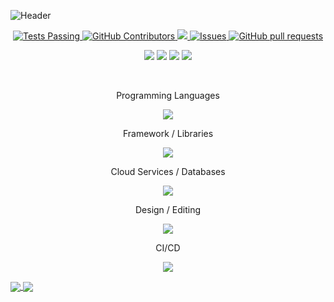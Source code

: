

![Header](https://user-images.githubusercontent.com/38530748/216719436-6c07c5b4-debe-4440-bf49-842867bdd205.gif)

<p align="center">
    <a href="https://github.com/anuraghazra/github-readme-stats/actions">
      <img alt="Tests Passing" src="https://github.com/anuraghazra/mayukhdeep12/workflows/Test/badge.svg" />
    </a>
    <a href="https://github.com/anuraghazra/github-readme-stats/graphs/contributors">
      <img alt="GitHub Contributors" src="https://img.shields.io/github/contributors/mayukhdeep12/github-readme-stats" />
    </a>
    <a href="https://codecov.io/gh/anuraghazra/github-readme-stats">
      <img src="https://codecov.io/gh/mayukhdeep12/github-readme-stats/branch/master/graph/badge.svg" />
    </a>
    <a href="https://github.com/anuraghazra/github-readme-stats/issues">
      <img alt="Issues" src="https://img.shields.io/github/issues/mayukhdeep12/github-readme-stats?color=0088ff" />
    </a>
    <a href="https://github.com/anuraghazra/github-readme-stats/pulls">
      <img alt="GitHub pull requests" src="https://img.shields.io/github/issues-pr/mayukhdeep12/github-readme-stats?color=0088ff" />
    </a>
  </p>

<p align="center">
  <img src="https://img.shields.io/badge/-LeetCode-FFA116?style=for-the-badge&logo=LeetCode&logoColor=black" />   
  <img src="https://img.shields.io/badge/LinkedIn-0077B5?style=for-the-badge&logo=linkedin&logoColor=white" /> 
  <img src="https://img.shields.io/badge/polywork-543DE0?style=for-the-badge&logo=polywork&logoColor=white" />   
  <img src="https://img.shields.io/badge/Twitter-1DA1F2?style=for-the-badge&logo=twitter&logoColor=white" /> 
</p>

<br>
<p align="center">
Programming Languages
</p>
<p align="center">
  <a href="https://skillicons.dev">
    <img src="https://skillicons.dev/icons?i=py,js,java,dart,c,cpp" />
  </a>
</p>

<p align="center">
Framework / Libraries
</p>
<p align="center">
  <a href="https://skillicons.dev">
    <img src="https://skillicons.dev/icons?i=pytorch,tensorflow,react,nodejs,next,vue,threejs,flutter" />
  </a>
</p>

<p align="center">
Cloud Services / Databases
</p>
<p align="center">
  <a href="https://skillicons.dev">
    <img src="https://skillicons.dev/icons?i=aws,azure,gcp,mysql,mongodb" />
  </a>
</p>

<p align="center">
Design / Editing
</p>
<p align="center">
  <a href="https://skillicons.dev">
    <img src="https://skillicons.dev/icons?i=ps,ai,xd,figma,ae,blender" />
  </a>
</p>

<p align="center">
CI/CD
</p>
<p align="center">
  <a href="https://skillicons.dev">
    <img src="https://skillicons.dev/icons?i=docker,kubernetes,jenkins" />
  </a>
</p>

<a href="">
  <img align="center" src="https://github-readme-stats.vercel.app/api?username=mayukhdeep12&show_icons=true&theme=prussian" />
</a>
<a href="">
  <img align="center" src="https://github-readme-stats.vercel.app/api/top-langs/?username=mayukhdeep12&layout=compact&theme=prussian" />
</a>
